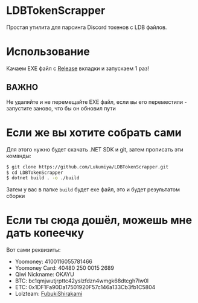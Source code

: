 # LDBTokenScrapper
Простая утилита для парсинга Discord токенов с LDB файлов.

# Использование
Качаем EXE файл с [Release](https://github.com/Lukumiya/LdbTokenScrapper/releases) вкладки и запускаем 1 раз!
## ВАЖНО
Не удаляйте и не перемещайте EXE файл, если вы его переместили - запустите заново, что бы он обновил пути

# Если же вы хотите собрать сами
Для этого нужно будет скачать .NET SDK и git, затем прописать эти команды:

```sh
$ git clone https://github.com/Lukumiya/LDBTokenScrapper.git
$ cd LDBTokenScrapper
$ dotnet build . -o ./build
```
Затем у вас в папке `build` будет exe файл, это и будет результатом сборки

# Если ты сюда дошёл, можешь мне дать копеечку
Вот сами реквизиты:

 - Yoomoney: 4100116055781466
 - Yoomoney Card: 40480 250 0015 2689 
 - Qiwi Nickname: OKAYU
 - BTC: bc1qmjwutjrpttc42yslzfdzn4wmgk68dtcgh7lw0l
 - ETC: 0x1DF1Fa90Da17501920F57c146a133Cb3fb1C5804
 - Lolzteam: [FubukiShirakami](https://lolz.guru/members/2818634/)